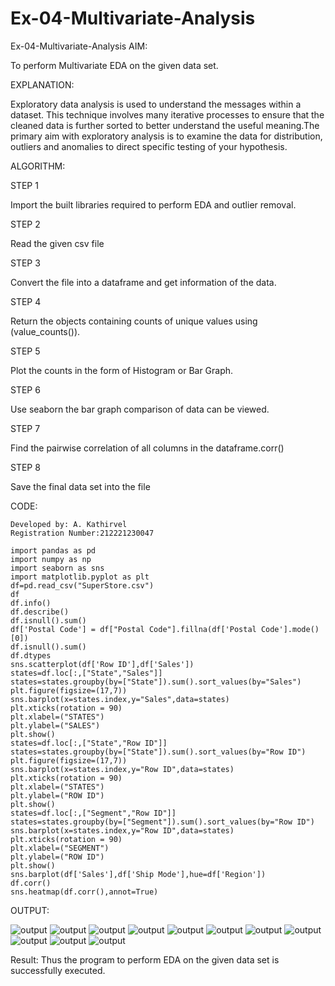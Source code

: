# Ex-04-Multivariate-Analysis
Ex-04-Multivariate-Analysis
AIM:

To perform Multivariate EDA on the given data set.

EXPLANATION:

Exploratory data analysis is used to understand the messages within a dataset. This technique involves many iterative processes to ensure that the cleaned data is further sorted to better understand the useful meaning.The primary aim with exploratory analysis is to examine the data for distribution, outliers and anomalies to direct specific testing of your hypothesis.

ALGORITHM:

STEP 1

Import the built libraries required to perform EDA and outlier removal.

STEP 2

Read the given csv file

STEP 3

Convert the file into a dataframe and get information of the data.

STEP 4

Return the objects containing counts of unique values using (value_counts()).

STEP 5

Plot the counts in the form of Histogram or Bar Graph.

STEP 6

Use seaborn the bar graph comparison of data can be viewed.

STEP 7

Find the pairwise correlation of all columns in the dataframe.corr()

STEP 8

Save the final data set into the file

CODE:
~~~
Developed by: A. Kathirvel
Registration Number:212221230047
~~~




~~~
import pandas as pd
import numpy as np
import seaborn as sns
import matplotlib.pyplot as plt
df=pd.read_csv("SuperStore.csv")
df
df.info()
df.describe()
df.isnull().sum()
df['Postal Code'] = df["Postal Code"].fillna(df['Postal Code'].mode()[0])
df.isnull().sum()
df.dtypes
sns.scatterplot(df['Row ID'],df['Sales'])
states=df.loc[:,["State","Sales"]]
states=states.groupby(by=["State"]).sum().sort_values(by="Sales")
plt.figure(figsize=(17,7))
sns.barplot(x=states.index,y="Sales",data=states)
plt.xticks(rotation = 90)
plt.xlabel=("STATES")
plt.ylabel=("SALES")
plt.show()
states=df.loc[:,["State","Row ID"]]
states=states.groupby(by=["State"]).sum().sort_values(by="Row ID")
plt.figure(figsize=(17,7))
sns.barplot(x=states.index,y="Row ID",data=states)
plt.xticks(rotation = 90)
plt.xlabel=("STATES")
plt.ylabel=("ROW ID")
plt.show()
states=df.loc[:,["Segment","Row ID"]]
states=states.groupby(by=["Segment"]).sum().sort_values(by="Row ID")
sns.barplot(x=states.index,y="Row ID",data=states)
plt.xticks(rotation = 90)
plt.xlabel=("SEGMENT")
plt.ylabel=("ROW ID")
plt.show()
sns.barplot(df['Sales'],df['Ship Mode'],hue=df['Region'])
df.corr()
sns.heatmap(df.corr(),annot=True)
~~~




OUTPUT:

![output](ds41.png)
![output](ds42.png)
![output](ds43.png)
![output](ds44.png)
![output](ds45.png)
![output](ds46.png)
![output](ds47.png)
![output](ds48.png)
![output](ds49.png)
![output](ds410.png)
![output](ds411.png)

Result: Thus the program to perform EDA on the given data set is successfully executed.
